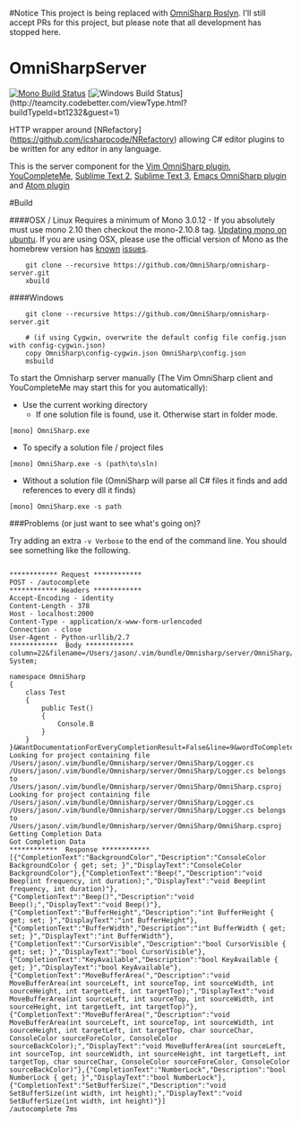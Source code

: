 #Notice
This project is being replaced with [OmniSharp Roslyn](https://github.com/OmniSharp/omnisharp-roslyn). I'll still accept PRs for this project, but please note that all development has stopped here.



OmniSharpServer
===============
[![Mono Build Status](https://travis-ci.org/OmniSharp/omnisharp-server.svg?branch=master)](https://travis-ci.org/OmniSharp/omnisharp-server) [![Windows Build Status](http://teamcity.codebetter.com/app/rest/builds/buildType:(id:bt1232)/statusIcon)](http://teamcity.codebetter.com/viewType.html?buildTypeId=bt1232&guest=1)

HTTP wrapper around [NRefactory] (https://github.com/icsharpcode/NRefactory) allowing C# editor plugins to be written for any editor in any language.


This is the server component for the [Vim OmniSharp plugin](https://github.com/nosami/OmniSharp), [YouCompleteMe](https://github.com/Valloric/YouCompleteMe), [Sublime Text 2](https://github.com/PaulCampbell/OmniSharpSublimePlugin), [Sublime Text 3](https://github.com/moonrabbit/OmniSharpSublime), [Emacs OmniSharp plugin](https://github.com/sp3ctum/omnisharp-emacs) and [Atom plugin](https://github.com/Mpdreamz/atom-sharper)


#Build

####OSX / Linux 
Requires a minimum of Mono 3.0.12 - If you absolutely must use mono 2.10 then checkout the mono-2.10.8 tag. [Updating mono on ubuntu](https://github.com/nosami/OmniSharpServer/wiki). If you are using OSX, please use the official version of Mono as the homebrew version has [known](https://github.com/nosami/OmniSharpServer/issues/83) [issues](https://github.com/nosami/OmniSharpServer/issues/80).
```
    git clone --recursive https://github.com/OmniSharp/omnisharp-server.git
    xbuild
```

####Windows
```
    git clone --recursive https://github.com/OmniSharp/omnisharp-server.git

    # (if using Cygwin, overwrite the default config file config.json with config-cygwin.json)
    copy OmniSharp\config-cygwin.json OmniSharp\config.json
    msbuild
```

To start the Omnisharp server manually (The Vim OmniSharp client and YouCompleteMe may start this for you automatically):

- Use the current working directory
    - If one solution file is found, use it. Otherwise start in folder mode.
```
[mono] OmniSharp.exe
```

- To specify a solution file / project files
```
[mono] OmniSharp.exe -s (path\to\sln)
```
- Without a solution file (OmniSharp will parse all C# files it finds and add references to every dll it finds)
```
[mono] OmniSharp.exe -s path
```

###Problems (or just want to see what's going on)?

Try adding an extra ```-v Verbose``` to the end of the command line. You should see something like the following.

```

************ Request ************
POST - /autocomplete
************ Headers ************
Accept-Encoding - identity
Content-Length - 378
Host - localhost:2000
Content-Type - application/x-www-form-urlencoded
Connection - close
User-Agent - Python-urllib/2.7
************  Body ************
column=22&filename=/Users/jason/.vim/bundle/Omnisharp/server/OmniSharp/Logger.cs&buffer=using System;

namespace OmniSharp
{
    class Test
    {
        public Test()
        {
            Console.B
        }
    }
}&WantDocumentationForEveryCompletionResult=False&line=9&wordToComplete=B
Looking for project containing file /Users/jason/.vim/bundle/Omnisharp/server/OmniSharp/Logger.cs
/Users/jason/.vim/bundle/Omnisharp/server/OmniSharp/Logger.cs belongs to /Users/jason/.vim/bundle/Omnisharp/server/OmniSharp/OmniSharp.csproj
Looking for project containing file /Users/jason/.vim/bundle/Omnisharp/server/OmniSharp/Logger.cs
/Users/jason/.vim/bundle/Omnisharp/server/OmniSharp/Logger.cs belongs to /Users/jason/.vim/bundle/Omnisharp/server/OmniSharp/OmniSharp.csproj
Getting Completion Data
Got Completion Data
************  Response ************
[{"CompletionText":"BackgroundColor","Description":"ConsoleColor BackgroundColor { get; set; }","DisplayText":"ConsoleColor BackgroundColor"},{"CompletionText":"Beep(","Description":"void Beep(int frequency, int duration);","DisplayText":"void Beep(int frequency, int duration)"},{"CompletionText":"Beep()","Description":"void Beep();","DisplayText":"void Beep()"},{"CompletionText":"BufferHeight","Description":"int BufferHeight { get; set; }","DisplayText":"int BufferHeight"},{"CompletionText":"BufferWidth","Description":"int BufferWidth { get; set; }","DisplayText":"int BufferWidth"},{"CompletionText":"CursorVisible","Description":"bool CursorVisible { get; set; }","DisplayText":"bool CursorVisible"},{"CompletionText":"KeyAvailable","Description":"bool KeyAvailable { get; }","DisplayText":"bool KeyAvailable"},{"CompletionText":"MoveBufferArea(","Description":"void MoveBufferArea(int sourceLeft, int sourceTop, int sourceWidth, int sourceHeight, int targetLeft, int targetTop);","DisplayText":"void MoveBufferArea(int sourceLeft, int sourceTop, int sourceWidth, int sourceHeight, int targetLeft, int targetTop)"},{"CompletionText":"MoveBufferArea(","Description":"void MoveBufferArea(int sourceLeft, int sourceTop, int sourceWidth, int sourceHeight, int targetLeft, int targetTop, char sourceChar, ConsoleColor sourceForeColor, ConsoleColor sourceBackColor);","DisplayText":"void MoveBufferArea(int sourceLeft, int sourceTop, int sourceWidth, int sourceHeight, int targetLeft, int targetTop, char sourceChar, ConsoleColor sourceForeColor, ConsoleColor sourceBackColor)"},{"CompletionText":"NumberLock","Description":"bool NumberLock { get; }","DisplayText":"bool NumberLock"},{"CompletionText":"SetBufferSize(","Description":"void SetBufferSize(int width, int height);","DisplayText":"void SetBufferSize(int width, int height)"}]
/autocomplete 7ms
```
